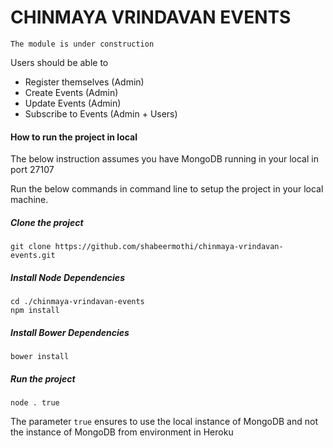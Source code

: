CHINMAYA VRINDAVAN EVENTS
==========================

```
The module is under construction
```

Users should be able to
- Register themselves (Admin)
- Create Events (Admin)
- Update Events (Admin)
- Subscribe to Events (Admin + Users)


#### How to run the project in local

The below instruction assumes you have MongoDB running in your local in port 27107

Run the below commands in command line to setup the project in your local machine.

##### Clone the project

```
git clone https://github.com/shabeermothi/chinmaya-vrindavan-events.git
```

##### Install Node Dependencies

```
cd ./chinmaya-vrindavan-events
npm install
```

##### Install Bower Dependencies

```
bower install
```

##### Run the project

```
node . true
```

The parameter ```true``` ensures to use the local instance of MongoDB and not the instance of MongoDB from environment in Heroku